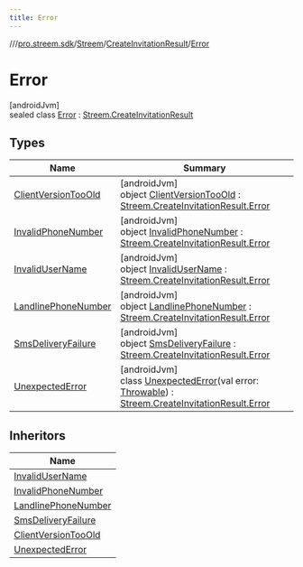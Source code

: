 ```yaml
---
title: Error
---
```

//[<root>](../../../../../index.html)/[pro.streem.sdk](../../../index.html)/[Streem](../../index.html)/[CreateInvitationResult](../index.html)/[Error](index.html)



# Error



[androidJvm]\
sealed class [Error](index.html) : [Streem.CreateInvitationResult](../index.html)



## Types


| Name | Summary |
|---|---|
| [ClientVersionTooOld](-client-version-too-old/index.html) | [androidJvm]<br>object [ClientVersionTooOld](-client-version-too-old/index.html) : [Streem.CreateInvitationResult.Error](index.html) |
| [InvalidPhoneNumber](-invalid-phone-number/index.html) | [androidJvm]<br>object [InvalidPhoneNumber](-invalid-phone-number/index.html) : [Streem.CreateInvitationResult.Error](index.html) |
| [InvalidUserName](-invalid-user-name/index.html) | [androidJvm]<br>object [InvalidUserName](-invalid-user-name/index.html) : [Streem.CreateInvitationResult.Error](index.html) |
| [LandlinePhoneNumber](-landline-phone-number/index.html) | [androidJvm]<br>object [LandlinePhoneNumber](-landline-phone-number/index.html) : [Streem.CreateInvitationResult.Error](index.html) |
| [SmsDeliveryFailure](-sms-delivery-failure/index.html) | [androidJvm]<br>object [SmsDeliveryFailure](-sms-delivery-failure/index.html) : [Streem.CreateInvitationResult.Error](index.html) |
| [UnexpectedError](-unexpected-error/index.html) | [androidJvm]<br>class [UnexpectedError](-unexpected-error/index.html)(val error: [Throwable](https://kotlinlang.org/api/latest/jvm/stdlib/kotlin/-throwable/index.html)) : [Streem.CreateInvitationResult.Error](index.html) |


## Inheritors


| Name |
|---|
| [InvalidUserName](-invalid-user-name/index.html) |
| [InvalidPhoneNumber](-invalid-phone-number/index.html) |
| [LandlinePhoneNumber](-landline-phone-number/index.html) |
| [SmsDeliveryFailure](-sms-delivery-failure/index.html) |
| [ClientVersionTooOld](-client-version-too-old/index.html) |
| [UnexpectedError](-unexpected-error/index.html) |

